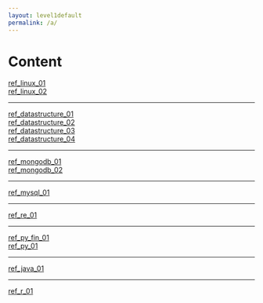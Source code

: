 ```yaml
---
layout: level1default 
permalink: /a/
---
```


<h1>Content</h1>

<a href="{{ base_url }}/reference/ref_linux_01/">ref_linux_01</a><br>
<a href="{{ base_url }}/reference/ref_linux_02/">ref_linux_02</a><br>

<hr>
<a href="{{ base_url }}/reference/ref_datastructure_01/">ref_datastructure_01</a><br>
<a href="{{ base_url }}/reference/ref_datastructure_02/">ref_datastructure_02</a><br>
<a href="{{ base_url }}/reference/ref_datastructure_03/">ref_datastructure_03</a><br>
<a href="{{ base_url }}/reference/ref_datastructure_04/">ref_datastructure_04</a><br>


<hr>
<a href="{{ base_url }}/reference/ref_mongodb_01/">ref_mongodb_01</a><br>
<a href="{{ base_url }}/reference/ref_mongodb_02/">ref_mongodb_02</a><br>

<hr>
<a href="{{ base_url }}/reference/ref_mysql_01/">ref_mysql_01</a><br>

<hr>
<a href="{{ base_url }}/reference/ref_re_01/">ref_re_01</a><br>

<hr>
<a href="{{ base_url }}/reference/ref_py_fin_01/">ref_py_fin_01</a><br>
<a href="{{ base_url }}/reference/ref_py_01/">ref_py_01</a><br>

<hr>
<a href="{{ base_url }}/reference/ref_java_01/">ref_java_01</a><br>

<hr>
<a href="{{ base_url }}/reference/ref_r_01/">ref_r_01</a><br>
